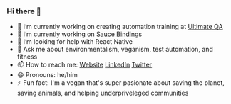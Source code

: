 ### Hi there 👋

- 🔭 I’m currently working on creating automation training at [Ultimate QA](https://ultimateqa.com/)
- 🌱 I’m currently working on [Sauce Bindings](https://github.com/saucelabs/sauce_bindings)
- 🤔 I’m looking for help with React Native
- 💬 Ask me about environmentalism, veganism, test automation, and fitness
- 📫 How to reach me:
[Website](https://ultimateqa.com/)
[LinkedIn](https://www.linkedin.com/in/nikolayadvolodkin/)
[Twitter](https://twitter.com/home)
- 😄 Pronouns: he/him
- ⚡ Fun fact: I'm a vegan that's super pasionate about saving the planet, saving animals, and helping underpriveleged communities

